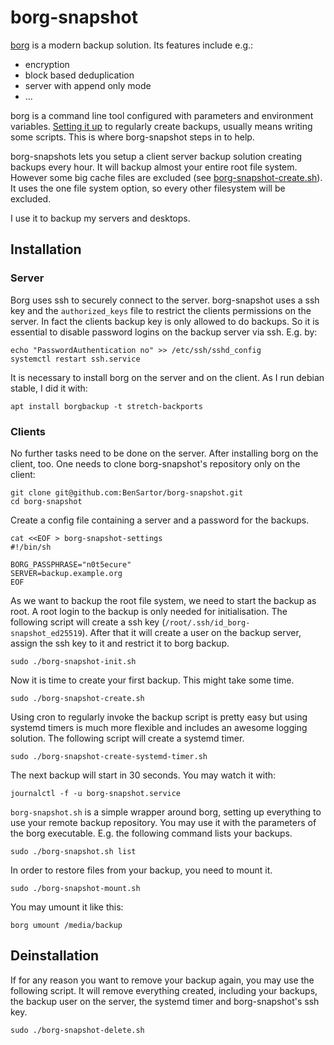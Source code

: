# borg-snapshot
[borg](https://www.borgbackup.org/) is a modern backup solution. Its features include e.g.:
 * encryption
 * block based deduplication
 * server with append only mode
 * ...

borg is a command line tool configured with parameters and environment variables. [Setting it up](https://borgbackup.readthedocs.io/en/stable/) to regularly create backups, usually means writing some scripts. This is where borg-snapshot steps in to help.

borg-snapshots lets you setup a client server backup solution creating backups every hour. It will backup almost your entire root file system. However some big cache files are excluded (see [borg-snapshot-create.sh](borg-snapshot-create.sh)). It uses the one file system option, so every other filesystem will be excluded.

I use it to backup my servers and desktops.


## Installation
### Server
Borg uses ssh to securely connect to the server. borg-snapshot uses a ssh key and the ```authorized_keys``` file to restrict the clients permissions on the server. In fact the clients backup key is only allowed to do backups. So it is essential to disable password logins on the backup server via ssh. E.g. by:
```
echo "PasswordAuthentication no" >> /etc/ssh/sshd_config
systemctl restart ssh.service
```
It is necessary to install borg on the server and on the client. As I run debian stable, I did it with:
```
apt install borgbackup -t stretch-backports
```

### Clients
No further tasks need to be done on the server.
After installing borg on the client, too. One needs to clone borg-snapshot's repository only on the client:

```
git clone git@github.com:BenSartor/borg-snapshot.git
cd borg-snapshot
```

Create a config file containing a server and a password for the backups.
```
cat <<EOF > borg-snapshot-settings
#!/bin/sh

BORG_PASSPHRASE="n0t5ecure"
SERVER=backup.example.org
EOF
```

As we want to backup the root file system, we need to start the backup as root.
A root login to the backup is only needed for initialisation. The following script will create a ssh key (```/root/.ssh/id_borg-snapshot_ed25519```).
After that it will create a user on the backup server, assign the ssh key to it and restrict it to borg backup.
```
sudo ./borg-snapshot-init.sh
```

Now it is time to create your first backup. This might take some time.
```
sudo ./borg-snapshot-create.sh
```

Using cron to regularly invoke the backup script is pretty easy but using systemd timers is much more flexible and includes an awesome logging solution. The following script will create a systemd timer.
```
sudo ./borg-snapshot-create-systemd-timer.sh
```
The next backup will start in 30 seconds. You may watch it with:
```
journalctl -f -u borg-snapshot.service
```

```borg-snapshot.sh``` is a simple wrapper around borg, setting up everything to use your remote backup repository. You may use it with the parameters of the borg executable. E.g. the following command lists your backups.
```
sudo ./borg-snapshot.sh list
```

In order to restore files from your backup, you need to mount it.
```
sudo ./borg-snapshot-mount.sh
```
You may umount it like this:
```
borg umount /media/backup
```

## Deinstallation
If for any reason you want to remove your backup again, you may use the following script. It will remove everything created, including your backups, the backup user on the server, the systemd timer and borg-snapshot's ssh key.
```
sudo ./borg-snapshot-delete.sh
```
